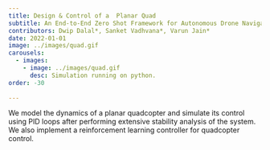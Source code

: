 ```yaml
---
title: Design & Control of a  Planar Quad
subtitle: An End-to-End Zero Shot Framework for Autonomous Drone Navigation 
contributors: Dwip Dalal*, Sanket Vadhvana*, Varun Jain* 
date: 2022-01-01
image: ../images/quad.gif
carousels: 
  - images: 
    - image: ../images/quad.gif
      desc: Simulation running on python.
order: -30
    
---
```

We model the dynamics of  a planar quadcopter and simulate its control using PID loops after performing extensive stability analysis of the system. We also implement a reinforcement learning controller for quadcopter control.